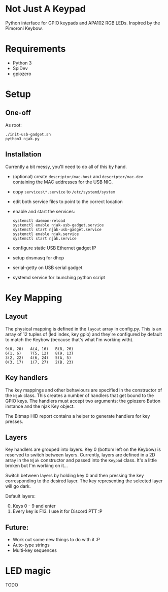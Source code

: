 # Not Just A Keypad
Python interface for GPIO keypads and APA102 RGB LEDs. Inspired by the Pimoroni Keybow.


# Requirements
- Python 3
- SpiDev
- gpiozero


# Setup
## One-off
As root:

    ./init-usb-gadget.sh
    python3 njak.py


## Installation
Currently a bit messy, you'll need to do all of this by hand.

- (optional) create `descriptor/mac-host` and `descriptor/mac-dev` containing the MAC addresses for the USB NIC.
- copy `services\*.service` to `/etc/systemd/system`
- edit both service files to point to the correct location
- enable and start the services:

      systemctl daemon-reload
      systemctl enable njak-usb-gadget.service
      systemctl start njak-usb-gadget.service
      systemctl enable njak.service
      systemctl start njak.service
      
- configure static USB Ethernet gadget IP
- setup dnsmasq for dhcp
- serial-getty on USB serial gadget
- systemd service for launching python script


# Key Mapping
## Layout
The physical mapping is defined in the `layout` array in config.py. This is an array of 12 tuples of (led index, key gpio)
and they're configured by default to match the Keybow (because that's what I'm working with).

    9(0, 20)   A(4, 16)   B(8, 26)
    6(1, 6)    7(5, 12)   8(9, 13)
    3(2, 22)   4(6, 24)   5(A, 5)
    0(3, 17)   1(7, 27)   2(B, 23)


## Key handlers
The key mappings and other behaviours are specified in the constructor of the `Njak` class. This creates a number of handlers
that get bound to the GPIO keys. The handlers must accept two arguments: the gpiozero Button instance and the njak Key object.

The Bitmap HID report contains a helper to generate handlers for key presses. 


## Layers
Key handlers are grouped into layers. Key 0 (bottom left on the Keybow) is reserved to switch between layers. Currently,
layers are defined in a 2D array in the `Njak` constructor and passed into the `Keypad` class. It's a little broken but
I'm working on it...

Switch between layers by holding key 0 and then pressing the key corresponding to the desired layer. The key
representing the selected layer will go dark.

Default layers:

0. Keys 0 - 9 and enter
1. Every key is F13. I use it for Discord PTT :P


## Future:
- Work out some new things to do with it :P
- Auto-type strings
- Multi-key sequences

# LED magic
TODO
